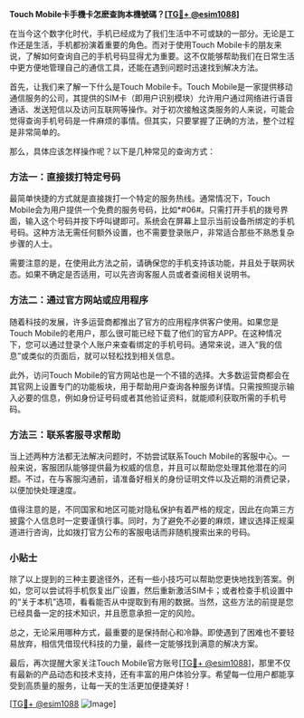 **Touch Mobile卡手機卡怎麽查詢本機號碼？[[TG💪+ @esim1088](https://t.me/s/esim1088)]**

在当今这个数字化时代，手机已经成为了我们生活中不可或缺的一部分。无论是工作还是生活，手机都扮演着重要的角色。而对于使用Touch Mobile卡的朋友来说，了解如何查询自己的手机号码显得尤为重要。这不仅能够帮助我们在日常生活中更方便地管理自己的通信工具，还能在遇到问题时迅速找到解决方法。

首先，让我们来了解一下什么是Touch Mobile卡。Touch Mobile是一家提供移动通信服务的公司，其提供的SIM卡（即用户识别模块）允许用户通过网络进行语音通话、发送短信以及访问互联网等操作。对于初次接触这类服务的人来说，可能会觉得查询手机号码是一件麻烦的事情。但其实，只要掌握了正确的方法，整个过程是非常简单的。

那么，具体应该怎样操作呢？以下是几种常见的查询方式：

### 方法一：直接拨打特定号码

最简单快捷的方式就是直接拨打一个特定的服务热线。通常情况下，Touch Mobile会为用户提供一个免费的服务号码，比如*#06#。只需打开手机的拨号界面，输入这个号码并按下呼叫键即可。系统会在屏幕上显示当前设备所绑定的手机号码。这种方法无需任何额外设置，也不需要登录账户，非常适合那些不熟悉复杂步骤的人士。

需要注意的是，在使用此方法之前，请确保您的手机支持该功能，并且处于联网状态。如果不确定是否适用，可以先咨询客服人员或者查阅相关说明书。

### 方法二：通过官方网站或应用程序

随着科技的发展，许多运营商都推出了官方的应用程序供客户使用。如果您是Touch Mobile的老用户，那么很可能已经下载了他们的官方APP。在这种情况下，您可以通过登录个人账户来查看绑定的手机号码。通常来说，进入“我的信息”或类似的页面后，就可以轻松找到相关信息。

此外，访问Touch Mobile的官方网站也是一个不错的选择。大多数运营商都会在其官网上设置专门的功能板块，用于帮助用户查询各种服务详情。只需按照提示输入必要的信息，例如身份证号码或者其他验证资料，就能顺利获取所需的手机号码。

### 方法三：联系客服寻求帮助

当上述两种方法都无法解决问题时，不妨尝试联系Touch Mobile的客服中心。一般来说，客服团队能够提供最为权威的信息，并且可以帮助您处理其他潜在的问题。不过，在与客服沟通前，请准备好相关的身份证明文件以及近期的消费记录，以便加快处理速度。

值得注意的是，不同国家和地区可能对隐私保护有着严格的规定，因此在向第三方披露个人信息时一定要谨慎行事。同时，为了避免不必要的麻烦，建议选择正规渠道进行咨询，比如拨打官方公布的客服电话而非随机搜索出来的号码。

### 小贴士

除了以上提到的三种主要途径外，还有一些小技巧可以帮助您更快地找到答案。例如，您可以尝试将手机恢复出厂设置，然后重新激活SIM卡；或者检查手机设置中的“关于本机”选项，看看能否从中提取到有用的数据。当然，这些方法的前提是您已经具备一定的技术知识，并且愿意承担一定的风险。

总之，无论采用哪种方式，最重要的是保持耐心和冷静。即使遇到了困难也不要轻易放弃，相信凭借现代科技的力量，最终一定能够找到满意的解决方案。

最后，再次提醒大家关注Touch Mobile官方账号[[TG💪+ @esim1088](https://t.me/s/esim1088)]，那里不仅有最新的产品动态和技术支持，还有丰富的用户体验分享。希望每一位用户都能享受到高质量的服务，让每一天的生活更加便捷美好！

[[TG💪+ @esim1088](https://t.me/s/esim1088) ![Image](https://i.postimg.cc/4NQfJmqS/Snipaste-2025-05-13-00-14-12.png)]